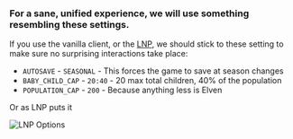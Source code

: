 ### For a sane, unified experience, we will use something resembling these settings.

If you use the vanilla client, or the [LNP](http://dwarffortresswiki.org/index.php/Utility:Lazy_Newb_Pack),
we should stick to these setting to make sure no surprising interactions take place:

  * `AUTOSAVE` - `SEASONAL` - This forces the game to save at season changes
  * `BABY_CHILD_CAP` - `20:40` - 20 max total children, 40% of the population
  * `POPULATION_CAP` - `200` - Because anything less is Elven

Or as LNP puts it

![LNP Options](http://f.cl.ly/items/2p2I0A1B1f3m0X2k3a3Y/Image%202014-08-07%20at%202.50.31%20AM.png)
